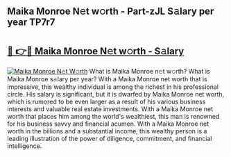 ## Maika Monroe N𝚎t w𝚘rth - Part-zJL S𝚊lary per year TP7r7

# <h2><a href="http://gc2mp5o.nevu.top/?p=Maika+Monroe">🔗 👉🔴 Maika Monroe N𝚎t w𝚘rth - S𝚊lary</a></h2>

[![Maika Monroe N𝚎t W𝚘rth](https://i.imgur.com/Oavwk0R.jpeg)](http://gc2mp5o.nevu.top/?p=Maika+Monroe)
What is Maika Monroe n𝚎t w𝚘rth? What is Maika Monroe s𝚊lary per year?
With a Maika Monroe net worth that is impressive, this wealthy individual is among the richest in his professional circle. His salary is significant, but it is dwarfed by Maika Monroe net worth, which is rumored to be even larger as a result of his various business interests and valuable real estate investments. With a Maika Monroe net worth that places him among the world's wealthiest, this man is renowned for his business savvy and financial acumen. With a Maika Monroe net worth in the billions and a substantial income, this wealthy person is a leading illustration of the power of diligence, commitment, and financial intelligence.
